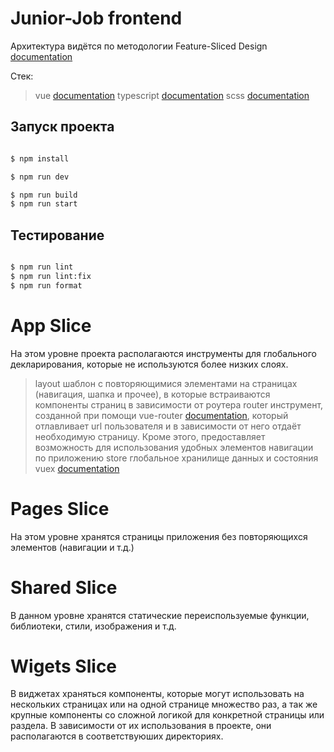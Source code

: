 # Junior-Job frontend

Архитектура видётся по методологии Feature-Sliced Design [documentation](https://feature-sliced.design/ru/)

Стек:
> vue 
[documentation](https://vuejs.org/)
> typescript 
[documentation](https://www.typescriptlang.org/)
> scss 
[documentation](https://sass-scss.ru/)

## Запуск проекта

```bash

$ npm install

$ npm run dev

$ npm run build
$ npm run start
```

## Тестирование

```bash

$ npm run lint
$ npm run lint:fix
$ npm run format
```

# App Slice

На этом уровне проекта располагаются инструменты для глобального декларирования, которые не используются более низких слоях.

> layout
 шаблон с повторяющимися элементами на страницах (навигация, шапка и прочее), в которые встраиваются компоненты страниц в зависимости от роутера
> router
 инструмент, созданной при помощи vue-router [documentation](https://router.vuejs.org/), который отлавливает url пользователя и в зависимости от него отдаёт необходимую страницу. Кроме этого, предоставляет возможность для использования удобных элементов навигации по приложению
> store
 глобальное хранилище данных и состояния vuex [documentation](https://vuex.vuejs.org/)

# Pages Slice

На этом уровне хранятся страницы приложения без повторяющихся элементов (навигации и т.д.)

# Shared Slice

В данном уровне хранятся статические переиспользуемые функции, библиотеки, стили, изображения и т.д.

# Wigets Slice

В виджетах храняться компоненты, которые могут использовать на нескольких страницах или на одной странице множество раз, а так же крупные компоненты со сложной логикой для конкретной страницы или раздела. В зависимости от их использования в проекте, они располагаются в соответствуюших директориях.

